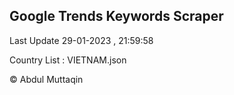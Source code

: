 

## Google Trends Keywords Scraper 
 
Last Update 29-01-2023 , 21:59:58

Country List :
VIETNAM.json



© Abdul Muttaqin 
